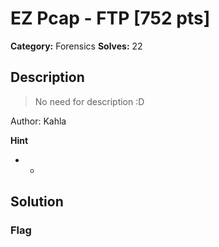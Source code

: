 # EZ Pcap - FTP [752 pts]

**Category:** Forensics
**Solves:** 22

## Description
>No need for description :D 

Author: Kahla

**Hint**
* -

## Solution

### Flag

